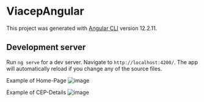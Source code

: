 # ViacepAngular

This project was generated with [Angular CLI](https://github.com/angular/angular-cli) version 12.2.11.

## Development server

Run `ng serve` for a dev server. Navigate to `http://localhost:4200/`. The app will automatically reload if you change any of the source files.



Example of Home-Page
![image](https://user-images.githubusercontent.com/81599269/140785690-259c6ef4-cfe8-46b4-9ccf-a8264252d496.png)

Example of CEP-Details
![image](https://user-images.githubusercontent.com/81599269/140785728-1a7bb391-053c-4d0b-a327-1deaabce4be0.png)

